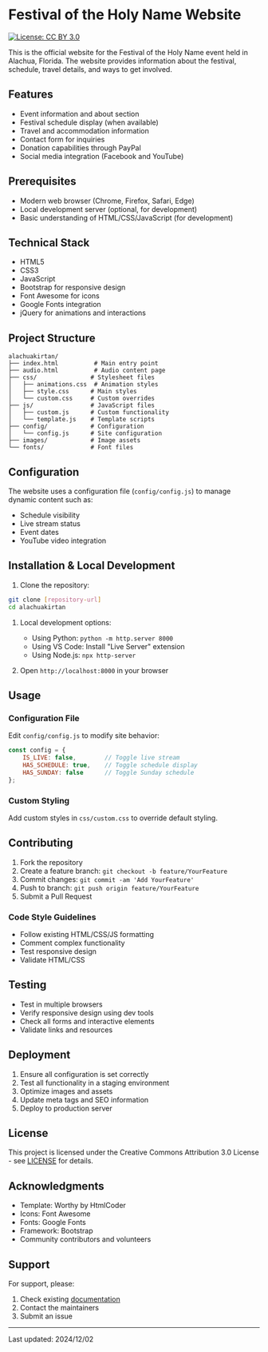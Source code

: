 # Festival of the Holy Name Website

[![License: CC BY 3.0](https://img.shields.io/badge/License-CC_BY_3.0-lightgrey.svg)](https://creativecommons.org/licenses/by/3.0/)

This is the official website for the Festival of the Holy Name event held in Alachua, Florida. The website provides information about the festival, schedule, travel details, and ways to get involved.

## Features

- Event information and about section
- Festival schedule display (when available)
- Travel and accommodation information
- Contact form for inquiries
- Donation capabilities through PayPal
- Social media integration (Facebook and YouTube)

## Prerequisites

- Modern web browser (Chrome, Firefox, Safari, Edge)
- Local development server (optional, for development)
- Basic understanding of HTML/CSS/JavaScript (for development)

## Technical Stack

- HTML5
- CSS3
- JavaScript
- Bootstrap for responsive design
- Font Awesome for icons
- Google Fonts integration
- jQuery for animations and interactions

## Project Structure

```curl
alachuakirtan/
├── index.html          # Main entry point
├── audio.html          # Audio content page
├── css/               # Stylesheet files
│   ├── animations.css  # Animation styles
│   ├── style.css      # Main styles
│   └── custom.css     # Custom overrides
├── js/                # JavaScript files
│   ├── custom.js      # Custom functionality
│   └── template.js    # Template scripts
├── config/            # Configuration
│   └── config.js      # Site configuration
├── images/            # Image assets
└── fonts/             # Font files
```

## Configuration

The website uses a configuration file (`config/config.js`) to manage dynamic content such as:

- Schedule visibility
- Live stream status
- Event dates
- YouTube video integration

## Installation & Local Development

1. Clone the repository:

```bash
git clone [repository-url]
cd alachuakirtan
```

1. Local development options:
   - Using Python: `python -m http.server 8000`
   - Using VS Code: Install "Live Server" extension
   - Using Node.js: `npx http-server`

1. Open `http://localhost:8000` in your browser

## Usage

### Configuration File

Edit `config/config.js` to modify site behavior:

```javascript
const config = {
    IS_LIVE: false,        // Toggle live stream
    HAS_SCHEDULE: true,    // Toggle schedule display
    HAS_SUNDAY: false      // Toggle Sunday schedule
};
```

### Custom Styling

Add custom styles in `css/custom.css` to override default styling.

## Contributing

1. Fork the repository
2. Create a feature branch: `git checkout -b feature/YourFeature`
3. Commit changes: `git commit -am 'Add YourFeature'`
4. Push to branch: `git push origin feature/YourFeature`
5. Submit a Pull Request

### Code Style Guidelines

- Follow existing HTML/CSS/JS formatting
- Comment complex functionality
- Test responsive design
- Validate HTML/CSS

## Testing

- Test in multiple browsers
- Verify responsive design using dev tools
- Check all forms and interactive elements
- Validate links and resources

## Deployment

1. Ensure all configuration is set correctly
2. Test all functionality in a staging environment
3. Optimize images and assets
4. Update meta tags and SEO information
5. Deploy to production server

## License

This project is licensed under the Creative Commons Attribution 3.0 License - see [LICENSE](https://creativecommons.org/licenses/by/3.0/) for details.

## Acknowledgments

- Template: Worthy by HtmlCoder
- Icons: Font Awesome
- Fonts: Google Fonts
- Framework: Bootstrap
- Community contributors and volunteers

## Support

For support, please:

1. Check existing [documentation](docs/)
2. Contact the maintainers
3. Submit an issue

---
Last updated: 2024/12/02
